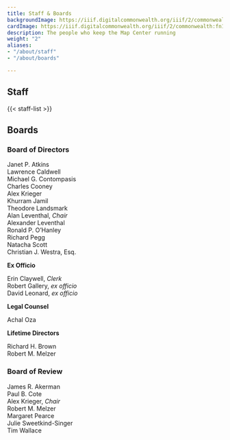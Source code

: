 ```yaml
---
title: Staff & Boards
backgroundImage: https://iiif.digitalcommonwealth.org/iiif/2/commonwealth:x633f9536/5059,2047,4782,3064/1200,/0/default.jpg
cardImage: https://iiif.digitalcommonwealth.org/iiif/2/commonwealth:fn107c46z/5541,3558,1849,978/,300/0/default.jpg
description: The people who keep the Map Center running
weight: "2"
aliases:
- "/about/staff"
- "/about/boards"

---
```

## Staff

{{< staff-list >}}

## Boards

### Board of Directors

Janet P. Atkins  
Lawrence Caldwell  
Michael G. Contompasis  
Charles Cooney  
Alex Krieger  
Khurram Jamil  
Theodore Landsmark  
Alan Leventhal, _Chair_  
Alexander Leventhal  
Ronald P. O’Hanley  
Richard Pegg  
Natacha Scott  
Christian J. Westra, Esq.

**Ex Officio**

Erin Claywell, _Clerk_  
Robert Gallery, _ex officio_  
David Leonard, _ex officio_

**Legal Counsel**

Achal Oza

**Lifetime Directors**

Richard H. Brown  
Robert M. Melzer

### Board of Review

James R. Akerman  
Paul B. Cote  
Alex Krieger, _Chair_  
Robert M. Melzer  
Margaret Pearce  
Julie Sweetkind-Singer  
Tim Wallace
